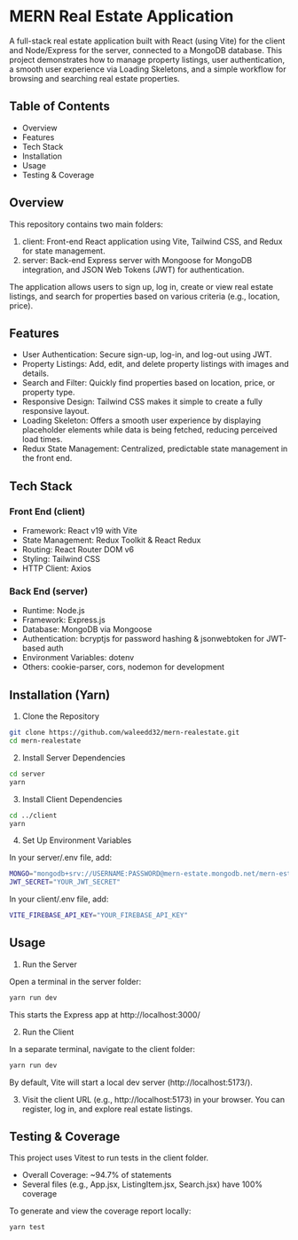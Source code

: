 # MERN Real Estate Application

A full-stack real estate application built with React (using Vite) for the client and Node/Express for the server, connected to a MongoDB database. This project demonstrates how to manage property listings, user authentication, a smooth user experience via Loading Skeletons, and a simple workflow for browsing and searching real estate properties.

## Table of Contents

- Overview
- Features
- Tech Stack
- Installation
- Usage
- Testing & Coverage

## Overview

This repository contains two main folders:

1. client: Front-end React application using Vite, Tailwind CSS, and Redux for state management.
2. server: Back-end Express server with Mongoose for MongoDB integration, and JSON Web Tokens (JWT) for authentication.

The application allows users to sign up, log in, create or view real estate listings, and search for properties based on various criteria (e.g., location, price).

## Features

- User Authentication: Secure sign-up, log-in, and log-out using JWT.
- Property Listings: Add, edit, and delete property listings with images and details.
- Search and Filter: Quickly find properties based on location, price, or property type.
- Responsive Design: Tailwind CSS makes it simple to create a fully responsive layout.
- Loading Skeleton: Offers a smooth user experience by displaying placeholder elements while data is being fetched, reducing perceived load times.
- Redux State Management: Centralized, predictable state management in the front end.

## Tech Stack

### Front End (client)

- Framework: React v19 with Vite
- State Management: Redux Toolkit & React Redux
- Routing: React Router DOM v6
- Styling: Tailwind CSS
- HTTP Client: Axios

### Back End (server)

- Runtime: Node.js
- Framework: Express.js
- Database: MongoDB via Mongoose
- Authentication: bcryptjs for password hashing & jsonwebtoken for JWT-based auth
- Environment Variables: dotenv
- Others: cookie-parser, cors, nodemon for development

## Installation (Yarn)

1. Clone the Repository

```bash
git clone https://github.com/waleedd32/mern-realestate.git
cd mern-realestate
```

2. Install Server Dependencies

```bash
cd server
yarn
```

3. Install Client Dependencies

```bash
cd ../client
yarn
```

4. Set Up Environment Variables

In your server/.env file, add:

```bash
MONGO="mongodb+srv://USERNAME:PASSWORD@mern-estate.mongodb.net/mern-estate?retryWrites=true&w=majority&appName=mern-estate"
JWT_SECRET="YOUR_JWT_SECRET"
```

In your client/.env file, add:

```bash
VITE_FIREBASE_API_KEY="YOUR_FIREBASE_API_KEY"
```

## Usage

1. Run the Server

Open a terminal in the server folder:

```bash
yarn run dev
```

This starts the Express app at http://localhost:3000/

2. Run the Client

In a separate terminal, navigate to the client folder:

```bash
yarn run dev
```

By default, Vite will start a local dev server (http://localhost:5173/).

3. Visit the client URL (e.g., http://localhost:5173) in your browser. You can register, log in, and explore real estate listings.

## Testing & Coverage

This project uses Vitest to run tests in the client folder.

- Overall Coverage: ~94.7% of statements
- Several files (e.g., App.jsx, ListingItem.jsx, Search.jsx) have 100% coverage

To generate and view the coverage report locally:

```bash
yarn test
```
